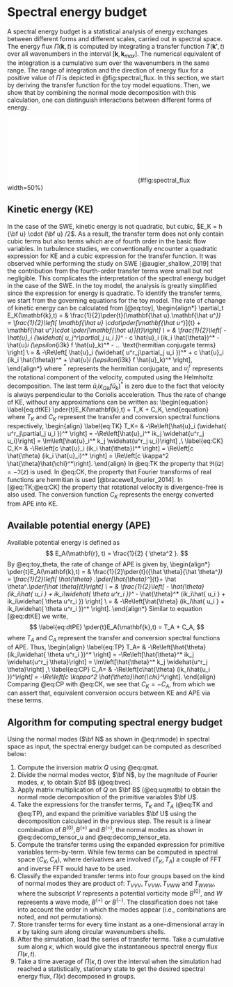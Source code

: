 Spectral energy budget
======================

A spectral energy budget is a statistical analysis of energy exchanges between
different forms and different scales, carried out in spectral space.
The energy flux $\Pi(\mathbf{k}, t)$ is computed by integrating a transfer function
$T(\mathbf{k'}, t)$ over all wavenumbers in the interval $[\mathbf{k},
\mathbf{k}_{max}]$. The numerical equivalent of the integration is a cumulative
sum over the wavenumbers in the same range. The range of integration and the
direction of energy flux for a positive value of $\Pi$ is depicted in
@fig:spectral_flux.
In this section, we start by deriving the transfer function for the toy model
equations. Then, we show that by combining the normal mode decomposition with
this calculation, one can distinguish interactions between different forms of
energy.

![Spectral energy flux ($\Pi$) in two dimensions, computed numerically by a
cumulative sum of the transfer function ($T$) at all scales outside (in red) of
wavenumber shell $\kappa$ (in blue). Only one of the quadrants in the spectral
plane is shown.
](./imgs/spectral_flux.pdf){#fig:spectral_flux width=50%}

## Kinetic energy (KE)

In the case of the SWE, kinetic energy is not quadratic, but cubic,
$E_K = h {\bf u} \cdot {\bf u} /2$. As a result, the transfer term
does not only contain cubic terms but also terms which are of fourth
order in the basic flow variables.
In turbulence studies, we conventionally encounter a quadratic
expression for KE and a cubic expression for the transfer function. It was
observed while performing the study on SWE [@augier_shallow_2019] that the
contribution from the fourth-order transfer terms were small but not
negligible. This complicates the interpretation of the spectral energy budget in
the case of the SWE. In the toy model, the analysis is greatly simplified since
the expression for energy is quadratic. To identify the transfer terms, we
start from the governing equations for the toy model. The rate of
change of kinetic energy can be calculated from [@eq:toy],
\begin{align*}
    \partial_t E_K(\mathbf{k},t)
    = & \frac{1}{2}\pder{t}(\mathbf{\hat u}.\mathbf{\hat u^*})
    = \frac{1}{2}\left[ \mathbf{\hat u} \cdot\pder[\mathbf{\hat u^*}]{t}
        + \mathbf{\hat u^*}\cdot \pder[\mathbf{\hat u}]{t}\right]          \\
    = & \frac{1}{2}\left[ -\hat{u}_i (\widehat{ u_j^r\partial_j u_i })^*
        - c \hat{u}_i (ik_i \hat{\theta})^*
        - \hat{u}_i (\epsilon_{i3k} f \hat{u}_k)^*
        - ... \text{hermitian conjugate terms}  \right] \\
    = & -\Re\left[ \hat{u}_i (\widehat{ u^r_j\partial_j u_i })^*
        + c \hat{u}_i (ik_i \hat{\theta})^*
        + \hat{u}_i (\epsilon_{i3k} f \hat{u}_k)^* \right],
\end{align*}
where $^*$ represents the hermitian conjugate, and $u_j^r$ represents the
rotational component of the velocity, computed using the Helmholtz decomposition.
The last term $\hat{u}_i (\epsilon_{i3k} f \hat{u}_k)^*$ is zero due to
the fact that velocity is always perpendicular to the Coriolis acceleration.
Thus the rate of change of KE, without any approximations can be written as:
\begin{equation}
\label{eq:dtKE}
    \pder{t}E_K(\mathbf{k},t) = T_K + C_K,
\end{equation}
where $T_K$ and $C_K$ represent the transfer and conversion spectral
functions respectively,
\begin{align}
    \label{eq:TK}
    T_K= & -\Re\left[\hat{u}_i (\widehat{ u^r_j\partial_j u_i })^* \right]
         = -\Re\left[\hat{u}_i^* ik_j \widehat{u^r_j u_i}\right]
         =  \Im\left[\hat{u}_i^* k_j \widehat{u^r_j u_i}\right] ,\\
    \label{eq:CK}
    C_K= & -\Re\left[c \hat{u}_i (ik_i \hat{\theta})^*  \right]
          = \Re\left[c \hat{\theta} (ik_i \hat{u}_i)^* \right]
          = \Re\left[c \kappa^2 \hat{\theta}\hat{\chi}^*\right].
\end{align}
In @eq:TK the property that $\Re(iz) = -\Im(z)$ is used. In @eq:CK, the
property that Fourier transforms of real functions are hermitian is used
[@bracewell_fourier_2014]. In [@eq:TK;@eq:CK] the property that rotational
velocity is divergence-free is also used. The conversion function $C_K$
represents the energy converted from APE into KE.

## Available potential energy (APE)
Available potential energy is defined as
$$
     E_A(\mathbf{r}, t) = \frac{1}{2} { \theta^2 }.
$$
By @eq:toy_theta, the rate of change of APE is given by,
\begin{align*}
    \pder{t}E_A(\mathbf{k},t)
    = & \frac{1}{2}\pder{t}({\hat \theta}{\hat \theta^*})
    =  \frac{1}{2}\left[ \hat{\theta} .\pder[\hat{\theta}^*]{t}+ \hat
        \theta^*.\pder[\hat \theta]{t}\right]                                 \\
    = & \frac{1}{2}\left[
        - \hat{\theta} (ik_i\hat{ u_i } + ik_i\widehat{ \theta u^r_i })^*
        - \hat{\theta}^* (ik_i\hat{ u_i } + ik_i\widehat{ \theta u^r_i })  \right]
    \\
    = & -\Re\left[\hat{\theta} (ik_i\hat{ u_i } + ik_i\widehat{
            \theta u^r_i })^* \right].
\end{align*}
Similar to equation [@eq:dtKE] we write,
$$
\label{eq:dtPE}
    \pder{t}E_A(\mathbf{k},t) = T_A + C_A,
$$
where $T_A$ and $C_A$ represent the transfer and conversion spectral
functions of APE. Thus,
\begin{align}
    \label{eq:TP}
    T_A= & -\Re\left[\hat{\theta} (ik_i\widehat{ \theta u^r_i })^*  \right]
         = -\Re\left[\hat{\theta}^* ik_j \widehat{u^r_j \theta}\right]
         =  \Im\left[\hat{\theta}^* k_j \widehat{u^r_j \theta}\right] ,\\
    \label{eq:CP}
    C_A= & -\Re\left[c\hat{\theta} (ik_i\hat{u_i })^*\right]
         = -\Re\left[c \kappa^2 \hat{\theta}\hat{\chi}^*\right].
\end{align}
Comparing @eq:CP with @eq:CK, we see that $C_K = -C_A$, from which we can
assert that, equivalent conversion occurs between KE and APE via these terms.

## Algorithm for computing spectral energy budget

Using the normal modes ($\bf N$ as shown in @eq:nmode) in spectral space as
input, the spectral energy budget can be computed as described below:

1. Compute the inversion matrix $Q$ using @eq:qmat.
1. Divide the normal modes vector, $\bf N$, by the magnitude of Fourier modes, $\kappa$,
   to obtain $\bf B$ (@eq:bvec).
1. Apply matrix multiplication of $Q$ on $\bf B$ (@eq:uqmatb) to obtain the normal
   mode decomposition of the primitive variables $\bf U$.
1. Take the expressions for the transfer terms, $T_K$ and $T_A$ (@eq:TK and
   @eq:TP), and expand the primitive variables $\bf U$ using the decomposition
   calculated in the previous step. The result is a linear combination of
   $B^{(0)}, B^{(+)}$ and $B^{(-)}$, the normal modes as shown in @eq:decomp_tensor_u
   and @eq:decomp_tensor_eta.
1. Compute the transfer terms using the expanded expression for primitive
   variables term-by-term. While few terms can be computed in spectral space
   ($C_K, C_A$), where derivatives are involved ($T_K, T_A$) a couple of FFT and
   inverse FFT would have to be used.
1. Classify the expanded transfer terms into four groups based on the kind of
   normal modes they are product of: $T_{VVV}, T_{VVW}, T_{VWW}$ and $T_{WWW}$,
   where the subscript $V$ represents a potential vorticity mode
   $B^{(0)}$, and $W$ represents a wave mode, $B^{(+)}$ or $B^{(-)}$. The classification
   does not take into account the order in which
   the modes appear (i.e., combinations are noted, and not permutations).
1. Store transfer terms for every time instant as a one-dimensional array in
   $\kappa$ by taking sum along circular wavenumbers shells.
1. After the simulation, load the series of transfer terms. Take a cumulative sum
   along $\kappa$, which would give the instantaneous spectral energy flux
   $\Pi(\kappa, t)$.
1. Take a time average of $\Pi(\kappa, t)$ over the interval when the simulation
   had reached a statistically, stationary state to get the desired spectral
   energy flux, $\Pi(\kappa)$ decomposed in groups.


